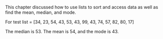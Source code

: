 This chapter discussed how to use lists to sort and access data as well as find the mean, median, and mode.

For test list = [34, 23, 54, 43, 53, 43, 99, 43, 74, 57, 82, 80, 17]

The median is 53. The mean is 54, and the mode is 43.
